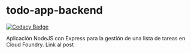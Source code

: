 # todo-app-backend

[![Codacy Badge](https://api.codacy.com/project/badge/Grade/fae596dbcbb94daa8bfd0dc2c596b037)](https://app.codacy.com/gh/r00k13d3v/todo-app-backend?utm_source=github.com&utm_medium=referral&utm_content=r00k13d3v/todo-app-backend&utm_campaign=Badge_Grade_Settings)

Aplicación NodeJS con Express para la gestión de una lista de tareas en Cloud Foundry. Link al post
